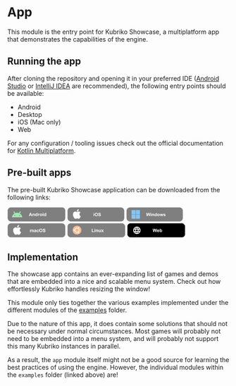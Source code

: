 # App
This module is the entry point for Kubriko Showcase, a multiplatform app that demonstrates the capabilities of the engine.

## Running the app
After cloning the repository and opening it in your preferred IDE ([Android Studio](https://developer.android.com/studio) or [IntelliJ IDEA](https://www.jetbrains.com/idea/) are recommended), the following entry points should be available:
- Android
- Desktop
- iOS (Mac only)
- Web

For any configuration / tooling issues check out the official documentation for [Kotlin Multiplatform](https://kotlinlang.org/docs/multiplatform-intro.html#learn-key-concepts).

## Pre-built apps
The pre-built Kubriko Showcase application can be downloaded from the following links:

[<img src="../documentation/images/badge_android_coming_soon.png" alt="Download for Android" height="33px" />](#)
[<img src="../documentation/images/badge_ios_coming_soon.png" alt="Download for iOS" height="33px" />](#)
[<img src="../documentation/images/badge_windows_coming_soon.png" alt="Download for Windows" height="33px" />](#)
[<img src="../documentation/images/badge_macos_coming_soon.png" alt="Download for macOS" height="33px" />](#)
[<img src="../documentation/images/badge_linux_coming_soon.png" alt="Download for Linux" height="33px" />](#)
[<img src="../documentation/images/badge_web.png" alt="Download for Web" height="33px" />](https://pandulapeter.github.io/kubriko/)

## Implementation
The showcase app contains an ever-expanding list of games and demos that are embedded into a nice and scalable menu system.
Check out how effortlessly Kubriko handles resizing the window!

This module only ties together the various examples implemented under the different modules of the [examples](https://github.com/pandulapeter/kubriko/tree/main/examples) folder.

Due to the nature of this app, it does contain some solutions that should not be necessary under normal circumstances.
Most games will probably not need to be embedded into a menu system, and will probably not support this many Kubriko instances in parallel.

As a result, the `app` module itself might not be a good source for learning the best practices of using the engine.
However, the individual modules within the `examples` folder (linked above) are!